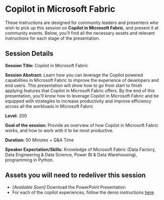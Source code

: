 # Copilot in Microsoft Fabric

These instructions are designed for community leaders and presenters who wish to pick up this session on **Copilot in Microsoft Fabric**, and present it at community events. Below, you’ll find all the necessary assets and relevant instructions for each stage of the presentation.

## Session Details

**Session Title:** Copilot in Microsoft Fabric

**Session Abstract:** Learn how you can leverage the Copilot powered capabilities in Microsoft Fabric to improve the experience of developers and end users. This presentation will show how to go from start to finish applying features that Copilot in Microsoft Fabric offers. By the end of this presentation, you'll know how to leverage Copilot in Microsoft Fabric and be equipped with strategies to increase productivity and improve efficiency across all the workloads in Microsoft Fabric

**Level:** 200

**Goal of the session:** Provide an overview of how Copilot in Microsoft Fabric works, and how to work with it to be most productive.

**Duration:** 50 Minutes + Q&A Time

**Speaker Expectation/Skills:** Knowledge of Microsoft Fabric (Data Factory, Data Engineering & Data Science, Power BI & Data Warehousing), programming in Python.

## Assets you will need to redeliver this session
* _[Available Soon]_ Download the PowerPoint Presentation
* For each of the copilot experiences, follow the demo instructions [here](https://aka.ms/FabricCopilotTutorial)